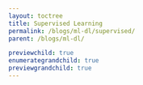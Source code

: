 ```yaml
---
layout: toctree
title: Supervised Learning
permalink: /blogs/ml-dl/supervised/
parent: /blogs/ml-dl/

previewchild: true
enumerategrandchild: true
previewgrandchild: true
---
```

